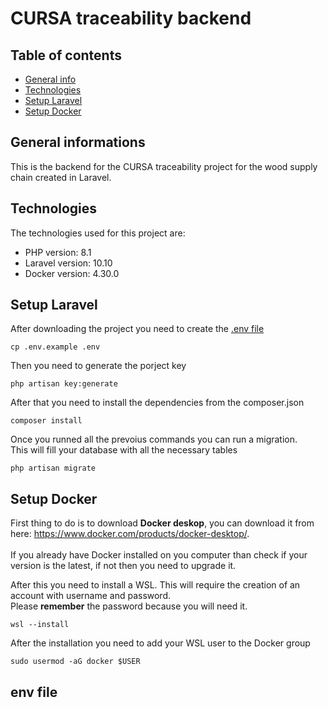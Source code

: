 # CURSA traceability backend

## Table of contents
* [General info](#general-informations)
* [Technologies](#technologies)
* [Setup Laravel](#setup-laravel)
* [Setup Docker](#setup-docker)

## General informations
This is the backend for the CURSA traceability project for the wood supply chain created in Laravel.

## Technologies
The technologies used for this project are:
* PHP version: 8.1
* Laravel version: 10.10
* Docker version: 4.30.0

## Setup Laravel
After downloading the project you need to create the [.env file](#env-file)
```
cp .env.example .env
```
Then you need to generate the porject key
```
php artisan key:generate
```
After that you need to install the dependencies from the composer.json
```
composer install
```
Once you runned all the prevoius commands you can run a migration.<br>
This will fill your database with all the necessary tables
```
php artisan migrate
```
## Setup Docker
First thing to do is to download **Docker deskop**, you can download it from here: https://www.docker.com/products/docker-desktop/. <br>
<br>
If you already have Docker installed on you computer than check if your version is the latest, if not then you need to upgrade it.

After this you need to install a WSL. This will require the creation of an account with username and password.<br>
Please **remember** the password because you will need it.
```
wsl --install
```
After the installation you need to add your WSL user to the Docker group
```
sudo usermod -aG docker $USER
```

## env file
